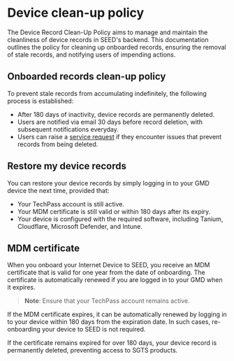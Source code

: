 # Device clean-up policy

The Device Record Clean-Up Policy aims to manage and maintain the cleanliness of device records in SEED's backend. This documentation outlines the policy for cleaning up onboarded records, ensuring the removal of stale records, and notifying users of impending actions.

## Onboarded records clean-up policy
To prevent stale records from accumulating indefinitely, the following process is established:

   - After 180 days of inactivity, device records are permanently deleted.
   - Users are notified via email 30 days before record deletion, with subsequent notifications everyday.
   - Users can raise a [service request](https://go.gov.sg/seed-techpass-support) if they encounter issues that prevent records from being deleted.

## Restore my device records

You can restore your device records by simply logging in to your GMD device the next time, provided that:

- Your TechPass account is still active.
- Your MDM certificate is still valid or within 180 days after its expiry.
- Your device is configured with the required software, including Tanium, Cloudflare, Microsoft Defender, and Intune.

## MDM certificate

When you onboard your Internet Device to SEED, you receive an MDM certificate that is valid for one year from the date of onboarding. The certificate is automatically renewed if you are logged in to your GMD when it expires.

> **Note**: Ensure that your TechPass account remains active.

If the MDM certificate expires, it can be automatically renewed by logging in to your device within 180 days from the expiration date. In such cases, re-onboarding your device to SEED is not required.

If the certificate remains expired for over 180 days, your device record is permanently deleted, preventing access to SGTS products.